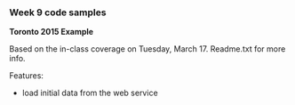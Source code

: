 ### Week 9 code samples

**Toronto 2015 Example**

Based on the in-class coverage on Tuesday, March 17. Readme.txt for more info.

Features:
- load initial data from the web service

